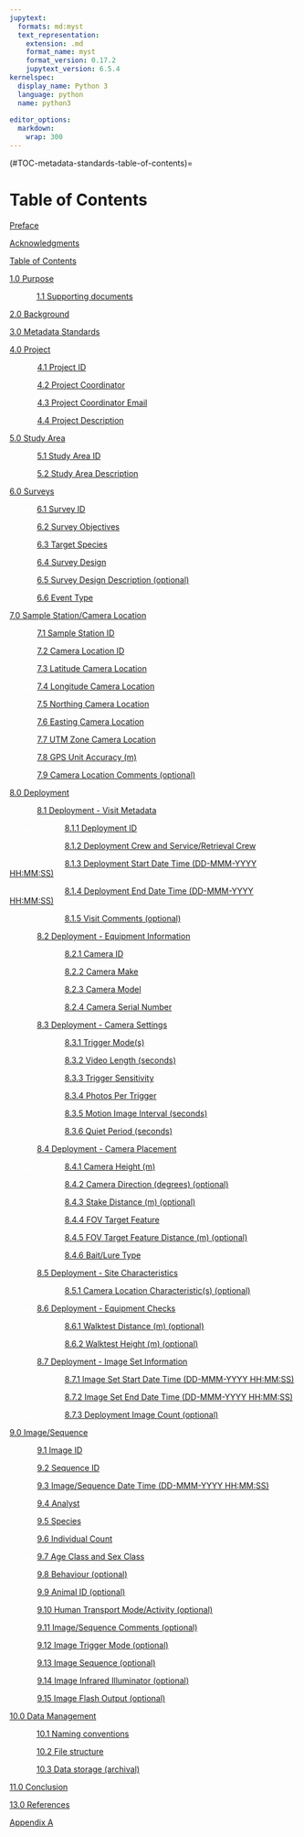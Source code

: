 ```yaml
---
jupytext:
  formats: md:myst
  text_representation:
    extension: .md
    format_name: myst
    format_version: 0.17.2
    jupytext_version: 6.5.4
kernelspec:
  display_name: Python 3
  language: python
  name: python3
  
editor_options: 
  markdown: 
    wrap: 300
---
```

(#TOC-metadata-standards-table-of-contents)=
# Table of Contents

[Preface](#TOC-metadata-standards-preface)

[Acknowledgments](#TOC-metadata-standards-acknowledgments)

[Table of Contents](#TOC-metadata-standards-table-of-contents)

[1.0 Purpose](#TOC-metadata-standards-purpose)

<font color='#FFFFFF'>............</font>[1.1 Supporting documents](#TOC-metadata-standards-supporting-documents)

[2.0 Background](#TOC-metadata-standards-background)

[3.0 Metadata Standards](#TOC-metadata-standards-metadata-standards)

[4.0 Project](#TOC-metadata-standards-project)

<font color='#FFFFFF'>............</font>[4.1 Project ID](#TOC-metadata-standards-project-id)

<font color='#FFFFFF'>............</font>[4.2 Project Coordinator](#TOC-metadata-standards-project-coordinator)

<font color='#FFFFFF'>............</font>[4.3 Project Coordinator Email](#TOC-metadata-standards-project-coordinator-email)

<font color='#FFFFFF'>............</font>[4.4 Project Description](#TOC-metadata-standards-project-description)

[5.0 Study Area](#TOC-metadata-standards-study-area)

<font color='#FFFFFF'>............</font>[5.1 Study Area ID](#TOC-metadata-standards-study-area-id)

<font color='#FFFFFF'>............</font>[5.2 Study Area Description](#TOC-metadata-standards-study-area-description)

[6.0 Surveys](#TOC-metadata-standards-surveys)

<font color='#FFFFFF'>............</font>[6.1 Survey ID](#TOC-metadata-standards-survey-id)

<font color='#FFFFFF'>............</font>[6.2 Survey Objectives](#TOC-metadata-standards-survey-objectives)

<font color='#FFFFFF'>............</font>[6.3 Target Species](#TOC-metadata-standards-target-species)

<font color='#FFFFFF'>............</font>[6.4 Survey Design](#TOC-metadata-standards-survey-design)

<font color='#FFFFFF'>............</font>[6.5 Survey Design Description (optional)](#TOC-metadata-standards-survey-design-description-optional)

<font color='#FFFFFF'>............</font>[6.6 Event Type](#TOC-metadata-standards-event-type)

[7.0 Sample Station/Camera Location](#TOC-metadata-standards-sample-station_camera-location)

<font color='#FFFFFF'>............</font>[7.1 Sample Station ID](#TOC-metadata-standards-sample-station-id)

<font color='#FFFFFF'>............</font>[7.2 Camera Location ID](#TOC-metadata-standards-camera-location-id)

<font color='#FFFFFF'>............</font>[7.3 Latitude Camera Location](#TOC-metadata-standards-latitude-camera-location)

<font color='#FFFFFF'>............</font>[7.4 Longitude Camera Location](#TOC-metadata-standards-longitude-camera-location)

<font color='#FFFFFF'>............</font>[7.5 Northing Camera Location](#TOC-metadata-standards-northing-camera-location)

<font color='#FFFFFF'>............</font>[7.6 Easting Camera Location](#TOC-metadata-standards-easting-camera-location)

<font color='#FFFFFF'>............</font>[7.7 UTM Zone Camera Location](#TOC-metadata-standards-utm-zone-camera-location)

<font color='#FFFFFF'>............</font>[7.8 GPS Unit Accuracy (m)](#TOC-metadata-standards-gps-unit-accuracy-m)

<font color='#FFFFFF'>............</font>[7.9 Camera Location Comments (optional)](#TOC-metadata-standards-camera-location-comments-optional)

[8.0 Deployment](#TOC-metadata-standards-deployment)

<font color='#FFFFFF'>............</font>[8.1 Deployment - Visit Metadata](#TOC-metadata-standards-deployment-visit-metadata)

<font color='#FFFFFF'>........................</font>[8.1.1 Deployment ID](#TOC-metadata-standards-deployment-id)

<font color='#FFFFFF'>........................</font>[8.1.2 Deployment Crew and Service/Retrieval Crew](#TOC-metadata-standards-deployment-crew-and-serviceretrieval-crew)

<font color='#FFFFFF'>........................</font>[8.1.3 Deployment Start Date Time (DD-MMM-YYYY HH:MM:SS)](#TOC-metadata-standards-deployment-start-date-time-dd-mmm-yyyy-hhmmss)

<font color='#FFFFFF'>........................</font>[8.1.4 Deployment End Date Time (DD-MMM-YYYY HH:MM:SS)](#TOC-metadata-standards-deployment-end-date-time-dd-mmm-yyyy-hhmmss)

<font color='#FFFFFF'>........................</font>[8.1.5 Visit Comments (optional)](#TOC-metadata-standards-visit-comments-optional)

<font color='#FFFFFF'>............</font>[8.2 Deployment - Equipment Information](#TOC-metadata-standards-deployment-equipment-information)

<font color='#FFFFFF'>........................</font>[8.2.1 Camera ID](#TOC-metadata-standards-camera-id)

<font color='#FFFFFF'>........................</font>[8.2.2 Camera Make](#TOC-metadata-standards-camera-make)

<font color='#FFFFFF'>........................</font>[8.2.3 Camera Model](#TOC-metadata-standards-camera-model)

<font color='#FFFFFF'>........................</font>[8.2.4 Camera Serial Number](#TOC-metadata-standards-camera-serial-number)

<font color='#FFFFFF'>............</font>[8.3 Deployment - Camera Settings](#TOC-metadata-standards-deployment-camera-settings)

<font color='#FFFFFF'>........................</font>[8.3.1 Trigger Mode(s)](#TOC-metadata-standards-trigger-modes)

<font color='#FFFFFF'>........................</font>[8.3.2 Video Length (seconds)](#TOC-metadata-standards-video-length-seconds)

<font color='#FFFFFF'>........................</font>[8.3.3 Trigger Sensitivity](#TOC-metadata-standards-trigger-sensitivity)

<font color='#FFFFFF'>........................</font>[8.3.4 Photos Per Trigger](#TOC-metadata-standards-photos-per-trigger)

<font color='#FFFFFF'>........................</font>[8.3.5 Motion Image Interval (seconds)](#TOC-metadata-standards-motion-image-interval-seconds)

<font color='#FFFFFF'>........................</font>[8.3.6 Quiet Period (seconds)](#TOC-metadata-standards-quiet-period-seconds)

<font color='#FFFFFF'>............</font>[8.4 Deployment - Camera Placement](#TOC-metadata-standards-deployment-camera-placement)

<font color='#FFFFFF'>........................</font>[8.4.1 Camera Height (m)](#TOC-metadata-standards-camera-height-m)

<font color='#FFFFFF'>........................</font>[8.4.2 Camera Direction (degrees) (optional)](#TOC-metadata-standards-camera-direction-degrees-optional)

<font color='#FFFFFF'>........................</font>[8.4.3 Stake Distance (m) (optional)](#TOC-metadata-standards-stake-distance-m-optional)

<font color='#FFFFFF'>........................</font>[8.4.4 FOV Target Feature](#TOC-metadata-standards-fov-target-feature)

<font color='#FFFFFF'>........................</font>[8.4.5 FOV Target Feature Distance (m) (optional)](#TOC-metadata-standards-fov-target-feature-distance-m-optional)

<font color='#FFFFFF'>........................</font>[8.4.6 Bait/Lure Type](#TOC-metadata-standards-baitlure-type)

<font color='#FFFFFF'>............</font>[8.5 Deployment - Site Characteristics](#TOC-metadata-standards-deployment-site-characteristics)

<font color='#FFFFFF'>........................</font>[8.5.1 Camera Location Characteristic(s) (optional)](#TOC-metadata-standards-camera-location-characteristics-optional)

<font color='#FFFFFF'>............</font>[8.6 Deployment - Equipment Checks](#TOC-metadata-standards-deployment-equipment-checks)

<font color='#FFFFFF'>........................</font>[8.6.1 Walktest Distance (m) (optional)](#TOC-metadata-standards-walktest-distance-m-optional)

<font color='#FFFFFF'>........................</font>[8.6.2 Walktest Height (m) (optional)](#TOC-metadata-standards-walktest-height-m-optional)

<font color='#FFFFFF'>............</font>[8.7 Deployment - Image Set Information](#TOC-metadata-standards-deployment-image-set-information)

<font color='#FFFFFF'>........................</font>[8.7.1 Image Set Start Date Time (DD-MMM-YYYY HH:MM:SS)](#TOC-metadata-standards-image-set-start-date-time-dd-mmm-yyyy-hhmmss)

<font color='#FFFFFF'>........................</font>[8.7.2 Image Set End Date Time (DD-MMM-YYYY HH:MM:SS)](#TOC-metadata-standards-image-set-end-date-time-dd-mmm-yyyy-hhmmss)

<font color='#FFFFFF'>........................</font>[8.7.3 Deployment Image Count (optional)](#TOC-metadata-standards-deployment-image-count-optional)

[9.0 Image/Sequence](#TOC-metadata-standards-Image_Sequence)

<font color='#FFFFFF'>............</font>[9.1 Image ID](#TOC-metadata-standards-image-id)

<font color='#FFFFFF'>............</font>[9.2 Sequence ID](#TOC-metadata-standards-sequence-id)

<font color='#FFFFFF'>............</font>[9.3 Image/Sequence Date Time (DD-MMM-YYYY HH:MM:SS)](#TOC-metadata-standards-imagesequence-date-time-dd-mmm-yyyy-hhmmss)

<font color='#FFFFFF'>............</font>[9.4 Analyst](#TOC-metadata-standards-analyst)

<font color='#FFFFFF'>............</font>[9.5 Species](#TOC-metadata-standards-species)

<font color='#FFFFFF'>............</font>[9.6 Individual Count](#TOC-metadata-standards-individual-count)

<font color='#FFFFFF'>............</font>[9.7 Age Class and Sex Class](#TOC-metadata-standards-age-class-and-sex-class)

<font color='#FFFFFF'>............</font>[9.8 Behaviour (optional)](#TOC-metadata-standards-behaviour-optional)

<font color='#FFFFFF'>............</font>[9.9 Animal ID (optional)](#TOC-metadata-standards-animal-id-optional)

<font color='#FFFFFF'>............</font>[9.10 Human Transport Mode/Activity (optional)](#TOC-metadata-standards-human-transport-modeactivity-optional)

<font color='#FFFFFF'>............</font>[9.11 Image/Sequence Comments (optional)](#TOC-metadata-standards-imagesequence-comments-optional)

<font color='#FFFFFF'>............</font>[9.12 Image Trigger Mode (optional)](#TOC-metadata-standards-image-trigger-mode-optional)

<font color='#FFFFFF'>............</font>[9.13 Image Sequence (optional)](#TOC-metadata-standards-image-sequence-optional)

<font color='#FFFFFF'>............</font>[9.14 Image Infrared Illuminator (optional)](#TOC-metadata-standards-image-infrared-illuminator-optional)

<font color='#FFFFFF'>............</font>[9.15 Image Flash Output (optional)](#TOC-metadata-standards-image-flash-output-optional)

[10.0 Data Management](#TOC-metadata-standards-data-management)

<font color='#FFFFFF'>............</font>[10.1 Naming conventions](#TOC-metadata-standards-naming-conventions)

<font color='#FFFFFF'>............</font>[10.2 File structure](#TOC-metadata-standards-file-structure)

<font color='#FFFFFF'>............</font>[10.3 Data storage (archival)](#TOC-metadata-standards-data-storage-archival)

[11.0 Conclusion](#TOC-metadata-standards-conclusion)

[13.0 References](#TOC-metadata-standards-references)

[Appendix A](#TOC-metadata-standards-appendix-a)
